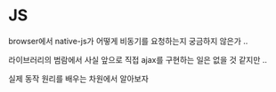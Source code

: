 # JS

browser에서 native-js가 어떻게 비동기를 요청하는지 궁금하지 않은가 .. 

라이브러리의 범람에서 사실 앞으로 직접 ajax를 구현하는 일은 없을 것 같지만 .. 

실제 동작 원리를 배우는 차원에서 알아보자 


